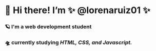 # 👋 Hi there! I’m **✨ @lorenaruiz01 ✨**
### 🪐 I'm a web development student
### 🛸 currently studying *HTML, CSS, and Javascript.*
